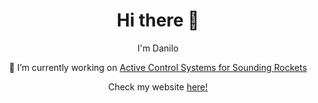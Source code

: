 <h1 align='center'> Hi there 👋 </h1>
<p align='center'>I'm Danilo</p>
<p align='center'>🔭 I’m currently working on <a href="https://github.com/ndanilo8/GNC-model-rocket" target="_blank">Active Control Systems for Sounding Rockets</a></p>
<p align='center'>Check my website <a href="http://daniloonspace.com" target="_blank">here!</a></p>
<!--
**ndanilo8/ndanilo8** is a ✨ _special_ ✨ repository because its `README.md` (this file) appears on your GitHub profile.

Here are some ideas to get you started:

- 🔭 I’m currently working on ...
- 🌱 I’m currently learning ...
- 👯 I’m looking to collaborate on ...
- 🤔 I’m looking for help with ...
- 💬 Ask me about ...
- 📫 How to reach me: ...
- 😄 Pronouns: ...
- ⚡ Fun fact: ...
-->
